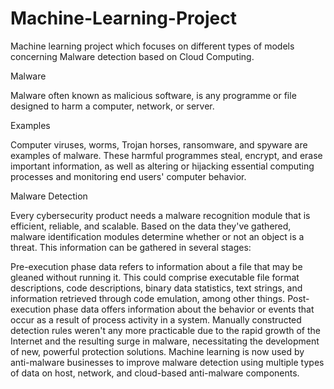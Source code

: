 # Machine-Learning-Project
Machine learning project which focuses on different types of models concerning Malware detection based on Cloud Computing.


Malware

Malware often known as malicious software, is any programme or file designed to harm a computer, network, or server.

Examples

Computer viruses, worms, Trojan horses, ransomware, and spyware are examples of malware. These harmful programmes steal, encrypt, and erase important information, as well as altering or hijacking essential computing processes and monitoring end users' computer behavior.

Malware Detection

Every cybersecurity product needs a malware recognition module that is efficient, reliable, and scalable. Based on the data they've gathered, malware identification modules determine whether or not an object is a threat. This information can be gathered in several stages:

Pre-execution phase data refers to information about a file that may be gleaned without running it. This could comprise executable file format descriptions, code descriptions, binary data statistics, text strings, and information retrieved through code emulation, among other things.
Post-execution phase data offers information about the behavior or events that occur as a result of process activity in a system.
Manually constructed detection rules weren't any more practicable due to the rapid growth of the Internet and the resulting surge in malware, necessitating the development of new, powerful protection solutions. Machine learning is now used by anti-malware businesses to improve malware detection using multiple types of data on host, network, and cloud-based anti-malware components.
